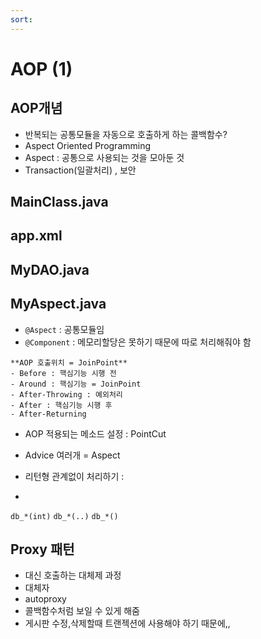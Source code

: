 ```yaml
---
sort:
---
```


# AOP (1)

## AOP개념
- 반복되는 공통모듈을 자동으로 호출하게 하는 콜백함수?
- Aspect Oriented Programming
- Aspect : 공통으로 사용되는 것을 모아둔 것
- Transaction(일괄처리) , 보안

## MainClass.java

## app.xml

## MyDAO.java

## MyAspect.java
- `@Aspect` : 공통모듈임
- `@Component` : 메모리할당은 못하기 때문에 따로 처리해줘야 함

```NOTE
**AOP 호출위치 = JoinPoint**
- Before : 핵심기능 시행 전 
- Around : 핵심기능 = JoinPoint
- After-Throwing : 예외처리
- After : 핵심기능 시행 후
- After-Returning
```

- AOP 적용되는 메소드 설정 : PointCut
- Advice 여러개 = Aspect


- 리턴형 관계없이 처리하기 : 
-
`db_*(int)`
`db_*(..)`
`db_*()`

## Proxy 패턴
- 대신 호출하는 대체제 과정
- 대체자
- autoproxy
- 콜백함수처럼 보일 수 있게 해줌
- 게시판 수정,삭제할때 트랜젝션에 사용해야 하기 때문에,,
